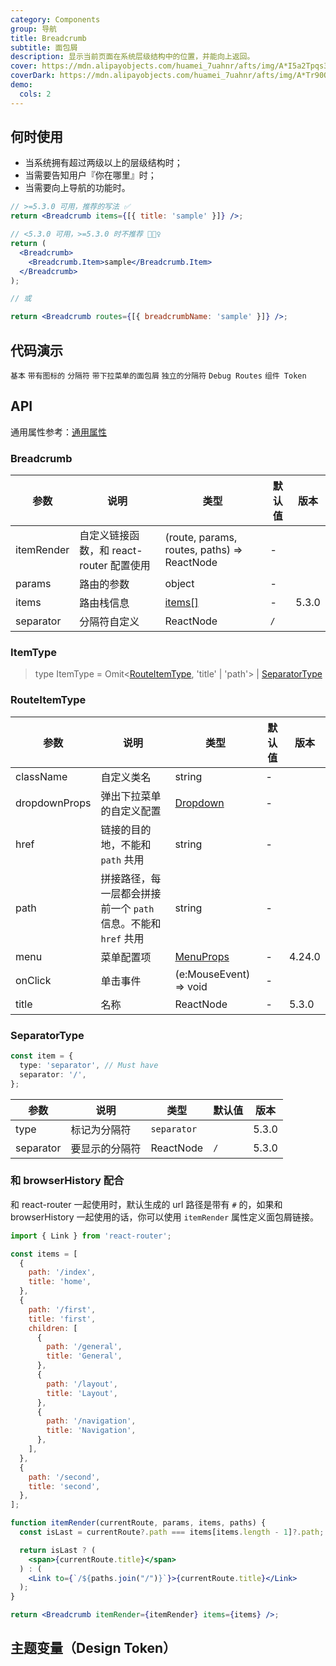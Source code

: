 ```yaml
---
category: Components
group: 导航
title: Breadcrumb
subtitle: 面包屑
description: 显示当前页面在系统层级结构中的位置，并能向上返回。
cover: https://mdn.alipayobjects.com/huamei_7uahnr/afts/img/A*I5a2Tpqs3y0AAAAAAAAAAAAADrJ8AQ/original
coverDark: https://mdn.alipayobjects.com/huamei_7uahnr/afts/img/A*Tr90QKrE_LcAAAAAAAAAAAAADrJ8AQ/original
demo:
  cols: 2
---
```


## 何时使用

- 当系统拥有超过两级以上的层级结构时；
- 当需要告知用户『你在哪里』时；
- 当需要向上导航的功能时。

```jsx
// >=5.3.0 可用，推荐的写法 ✅
return <Breadcrumb items={[{ title: 'sample' }]} />;

// <5.3.0 可用，>=5.3.0 时不推荐 🙅🏻‍♀️
return (
  <Breadcrumb>
    <Breadcrumb.Item>sample</Breadcrumb.Item>
  </Breadcrumb>
);

// 或

return <Breadcrumb routes={[{ breadcrumbName: 'sample' }]} />;
```

## 代码演示

<!-- prettier-ignore -->
<code src="./demo/basic.tsx">基本</code>
<code src="./demo/withIcon.tsx">带有图标的</code>
<code src="./demo/separator.tsx">分隔符</code>
<code src="./demo/overlay.tsx">带下拉菜单的面包屑</code>
<code src="./demo/separator-component.tsx">独立的分隔符</code>
<code src="./demo/debug-routes.tsx">Debug Routes</code>
<code src="./demo/component-token.tsx" debug>组件 Token</code>

## API

通用属性参考：[通用属性](/docs/react/common-props)

### Breadcrumb

| 参数 | 说明 | 类型 | 默认值 | 版本 |
| --- | --- | --- | --- | --- |
| itemRender | 自定义链接函数，和 react-router 配置使用 | (route, params, routes, paths) => ReactNode | - |  |
| params | 路由的参数 | object | - |  |
| items | 路由栈信息 | [items\[\]](#itemtype) | - | 5.3.0 |
| separator | 分隔符自定义 | ReactNode | `/` |  |

### ItemType

> type ItemType = Omit<[RouteItemType](#routeitemtype), 'title' | 'path'> | [SeparatorType](#separatortype)

### RouteItemType

| 参数 | 说明 | 类型 | 默认值 | 版本 |
| --- | --- | --- | --- | --- |
| className | 自定义类名 | string | - |  |
| dropdownProps | 弹出下拉菜单的自定义配置 | [Dropdown](/components/dropdown-cn) | - |  |
| href | 链接的目的地，不能和 `path` 共用 | string | - |  |
| path | 拼接路径，每一层都会拼接前一个 `path` 信息。不能和 `href` 共用 | string | - |  |
| menu | 菜单配置项 | [MenuProps](/components/menu-cn/#api) | - | 4.24.0 |
| onClick | 单击事件 | (e:MouseEvent) => void | - |  |
| title | 名称 | ReactNode | - | 5.3.0 |

### SeparatorType

```ts
const item = {
  type: 'separator', // Must have
  separator: '/',
};
```

| 参数      | 说明           | 类型        | 默认值 | 版本  |
| --------- | -------------- | ----------- | ------ | ----- |
| type      | 标记为分隔符   | `separator` |        | 5.3.0 |
| separator | 要显示的分隔符 | ReactNode   | `/`    | 5.3.0 |

### 和 browserHistory 配合

和 react-router 一起使用时，默认生成的 url 路径是带有 `#` 的，如果和 browserHistory 一起使用的话，你可以使用 `itemRender` 属性定义面包屑链接。

```jsx
import { Link } from 'react-router';

const items = [
  {
    path: '/index',
    title: 'home',
  },
  {
    path: '/first',
    title: 'first',
    children: [
      {
        path: '/general',
        title: 'General',
      },
      {
        path: '/layout',
        title: 'Layout',
      },
      {
        path: '/navigation',
        title: 'Navigation',
      },
    ],
  },
  {
    path: '/second',
    title: 'second',
  },
];

function itemRender(currentRoute, params, items, paths) {
  const isLast = currentRoute?.path === items[items.length - 1]?.path;

  return isLast ? (
    <span>{currentRoute.title}</span>
  ) : (
    <Link to={`/${paths.join("/")}`}>{currentRoute.title}</Link>
  );
}

return <Breadcrumb itemRender={itemRender} items={items} />;
```

## 主题变量（Design Token）

<ComponentTokenTable component="Breadcrumb"></ComponentTokenTable>
